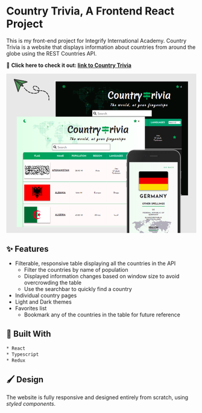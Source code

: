 # Country Trivia, A Frontend React Project

This is my front-end project for Integrify International Academy. Country Trivia is a website that displays information about countries from around the globe using the REST Countries API.

🚀 **Click here to check it out: [link to Country Trivia](https://countrytrivia.netlify.app/)**

<img src="./public/countrytriviapreview.png" alt="image preview of country trivia" width="600" align="center">

## ✨ Features

- Filterable, responsive table displaying all the countries in the API
  - Filter the countries by name of population
  - Displayed information changes based on window size to avoid overcrowding the table
  - Use the searchbar to quickly find a country
- Individual country pages
- Light and Dark themes
- Favorites list
  - Bookmark any of the countries in the table for future reference

## 🔧 Built With

    * React
    * Typescript
    * Redux

## 🖌️ Design

The website is fully responsive and designed entirely from scratch, using _styled components_.
